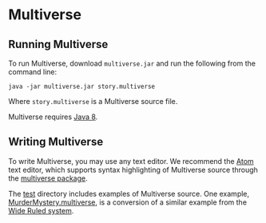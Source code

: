 Multiverse
==========

Running Multiverse
------------------

To run Multiverse, download `multiverse.jar` and run the following from the command line: 

`java -jar multiverse.jar story.multiverse`

Where `story.multiverse` is a Multiverse source file.

Multiverse requires [Java 8](http://www.java.com).

Writing Multiverse
------------------

To write Multiverse, you may use any text editor.  We recommend the [Atom](https://atom.io) text editor, which supports syntax highlighting of Multiverse source through the [multiverse package](https://github.com/drewctaylor/language-multiverse).

The [test](https://github.com/drewctaylor/multiverse/blob/master/src/test/resources/edu/gatech/dt87/multiverse/story/dsl/) directory includes examples of Multiverse source. One example,  [MurderMystery.multiverse](https://github.com/drewctaylor/multiverse/blob/master/src/test/resources/edu/gatech/dt87/multiverse/story/dsl/MurderMystery.multiverse), is a conversion of a similar example from the [Wide Ruled system](http://skorupski.org/wiki/wide_ruled/wide_ruled_v2).
